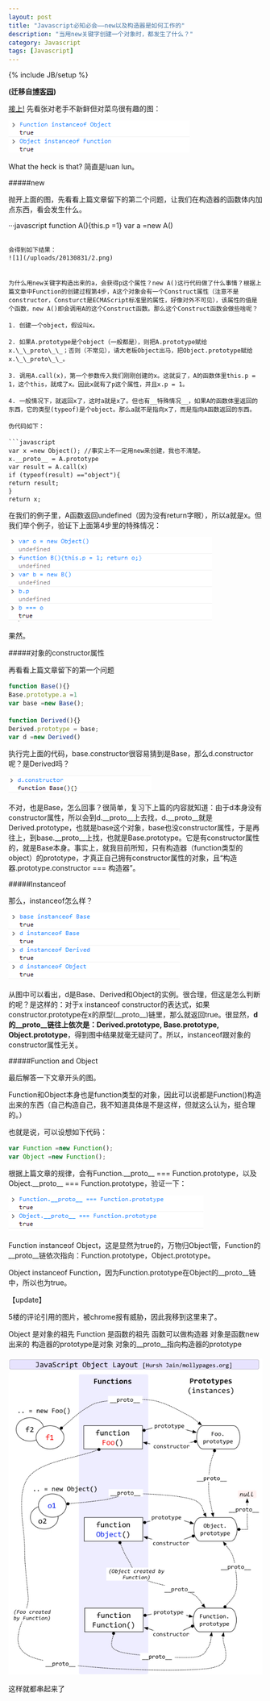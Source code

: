 ```yaml
---
layout: post
title: "Javascript必知必会——new以及构造器是如何工作的"
description: "当用new关键字创建一个对象时，都发生了什么？"
category: Javascript
tags: [Javascript]
---
```

{% include JB/setup %}

**(迁移自[博客园](http://www.cnblogs.com/CaiAbin/archive/2010/08/25/1808285.html))**

[接上!](/javascript/2013/08/24/javascript-1-prototype/ "Javascript必知必会——对象的原型链是如何实现的")
先看张对老手不新鲜但对菜鸟很有趣的图：

![1](/uploads/20130831/1.png)

What the heck is that? 简直是luan lun。 

#####new

抛开上面的图，先看看上篇文章留下的第二个问题，让我们在构造器的函数体内加点东西，看会发生什么。
 
···javascript
function A(){this.p =1}
var a =new A()
```

会得到如下结果：
![1](/uploads/20130831/2.png)
　　　　

为什么用new关键字构造出来的a，会获得p这个属性？new A()这行代码做了什么事情？根据上篇文章中Function的创建过程第4步，A这个对象会有一个Construct属性（注意不是constructor，Consturct是ECMAScript标准里的属性，好像对外不可见），该属性的值是个函数，new A()即会调用A的这个Construct函数。那么这个Construct函数会做些啥呢？

1. 创建一个object，假设叫x。

2. 如果A.prototype是个object（一般都是），则把A.prototype赋给x.\_\_proto\_\_；否则（不常见），请大老板Object出马，把Object.prototype赋给x.\_\_proto\_\_。

3. 调用A.call(x)，第一个参数传入我们刚刚创建的x。这就妥了，A的函数体里this.p = 1，这个this，就成了x。因此x就有了p这个属性，并且x.p = 1。

4. 一般情况下，就返回x了，这时a就是x了。但也有__特殊情况__，如果A的函数体里返回的东西，它的类型(typeof)是个object。那么a就不是指向x了，而是指向A函数返回的东西。

伪代码如下：

```javascript
var x =new Object(); //事实上不一定用new来创建，我也不清楚。
x.__proto__ = A.prototype 
var result = A.call(x)
if (typeof(result) =="object"){
return result;
}
return x;
```

在我们的例子里，A函数返回undefined（因为没有return字眼），所以a就是x。但我们举个例子，验证下上面第4步里的特殊情况：

![1](/uploads/20130831/3.png)　

果然。

 

#####对象的constructor属性

再看看上篇文章留下的第一个问题

```javascript
function Base(){}
Base.prototype.a =1
var base =new Base();

function Derived(){}
Derived.prototype = base;
var d =new Derived()
```

执行完上面的代码，base.constructor很容易猜到是Base，那么d.constructor呢？是Derived吗？

![1](/uploads/20130831/4.png)　　　　　

不对，也是Base，怎么回事？很简单，复习下上篇的内容就知道：由于d本身没有constructor属性，所以会到d.\_\_proto\_\_上去找，d.\_\_proto\_\_就是Derived.prototype，也就是base这个对象，base也没constructor属性，于是再往上，到base.\_\_proto\_\_上找，也就是Base.prototype。它是有constructor属性的，就是Base本身。事实上，就我目前所知，只有构造器（function类型的object）的prototype，才真正自己拥有constructor属性的对象，且“构造器.prototype.constructor === 构造器”。


#####Instanceof

那么，instanceof怎么样？

![1](/uploads/20130831/5.png)　　　

从图中可以看出，d是Base、Derived和Object的实例。很合理，但这是怎么判断的呢？是这样的：对于x instanceof constructor的表达式，如果constructor.prototype在x的原型(\_\_proto\_\_)链里，那么就返回true。很显然，__d的\_\_proto\_\_链往上依次是：Derived.prototype, Base.prototype, Object.prototype__，得到图中结果就毫无疑问了。所以，instanceof跟对象的constructor属性无关。


#####Function and Object

最后解答一下文章开头的图。

Function和Object本身也是function类型的对象，因此可以说都是Function()构造出来的东西（自己构造自己，我不知道具体是不是这样，但就这么认为，挺合理的。）

也就是说，可以设想如下代码：

```javascript
var Function =new Function();
var Object =new Function();
``` 

根据上篇文章的规律，会有Function.\_\_proto\_\_ === Function.prototype，以及Object.\_\_proto\_\_ === Function.prototype，验证一下：

![1](/uploads/20130831/6.png)
　　　　

Function instanceof Object，这是显然为true的，万物归Object管，Function的\_\_proto\_\_链依次指向：Function.prototype，Object.prototype。

Object instanceof Function，因为Function.prototype在Object的\_\_proto\_\_链中，所以也为true。

 

【update】

5楼的评论引用的图片，被chrome报有威胁，因此我移到这里来了。
  
Object 是对象的祖先
Function 是函数的祖先
函数可以做构造器
对象是函数new出来的
构造器的prototype是对象
对象的\_\_proto\_\_指向构造器的prototype
　　　　
![1](/uploads/20130831/7.jpg)

这样就都串起来了